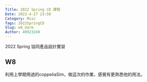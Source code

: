 ```yaml
---
Title: 2022 Spring CD 課程
Date: 2022-4-27 23:50
Category: Misc
Tags: 2022SpringCD
Slug: w8_Uarm
Author: 40923249
---
```


2022 Spring 協同產品設計實習

<!-- PELICAN_END_SUMMARY -->

W8
----
利用上學期用過的coppeliaSim，做這次的作業，感覺有更熟悉他的用法。
